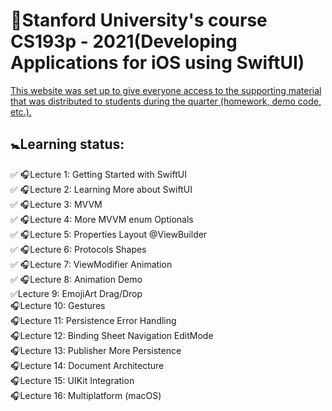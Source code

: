 # 🏫Stanford University's course CS193p - 2021(Developing Applications for iOS using SwiftUI) 
[This website was set up to give everyone access to the supporting material that was distributed to students during the quarter (homework, demo code, etc.).](https://cs193p.sites.stanford.edu)
## 🚼Learning status:
✅ 🎧Lecture 1: Getting Started with SwiftUI <br />
✅ 🎧Lecture 2: Learning More about SwiftUI <br />
✅ 🎧Lecture 3: MVVM <br />
✅ 🎧Lecture 4: More MVVM enum Optionals <br />
✅ 🎧Lecture 5: Properties Layout @ViewBuilder <br />
✅ 🎧Lecture 6: Protocols Shapes <br />
✅ 🎧Lecture 7: ViewModifier Animation <br />
✅ 🎧Lecture 8: Animation Demo <br />
✅Lecture 9: EmojiArt Drag/Drop <br />
🎧Lecture 10: Gestures <br />
🎧Lecture 11: Persistence Error Handling <br />
🎧Lecture 12: Binding Sheet Navigation EditMode <br />
🎧Lecture 13: Publisher More Persistence <br />
🎧Lecture 14: Document Architecture <br />
🎧Lecture 15: UIKit Integration <br />
🎧Lecture 16: Multiplatform (macOS) <br />
